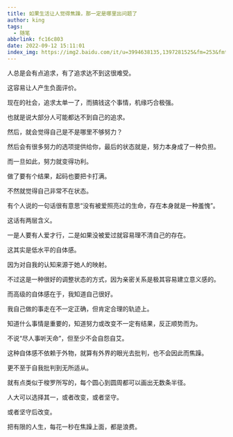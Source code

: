 ```yaml
---
title: 如果生活让人觉得焦躁，那一定是哪里出问题了
author: king
tags:
  - 随笔
abbrlink: fc16c803
date: 2022-09-12 15:11:01
index_img: https://img2.baidu.com/it/u=3994638135,1397281525&fm=253&fmt=auto&app=138&f=JPEG?w=456&h=300
---
```


人总是会有点追求，有了追求达不到这很难受。

这容易让人产生负面评价。

现在的社会，追求太单一了，而搞钱这个事情，机缘巧合极强。

也就是说大部分人可能都达不到自己的追求。

然后，就会觉得自己是不是哪里不够努力？

然后会有很多努力的选项提供给你，最后的状态就是，努力本身成了一种负担。

而一旦如此，努力就变得功利。

做了要有个结果，起码也要把卡打满。

不然就觉得自己非常不在状态。

有个人说的一句话很有意思“没有被爱照亮过的生命，存在本身就是一种羞愧”。

这话有两层含义。

一是人要有人爱才行，二是如果没被爱过就容易理不清自己的存在。

这其实是低水平的自体感。

因为对自我的认知来源于她人的映射。

不过这是一种很好的调整状态的方式，因为亲密关系是极其容易建立意义感的。

而高级的自体感在于，我知道自己很好。

我自己做的事走在不一定正确，但肯定合理的轨迹上。

知道什么事情是重要的，知道努力或改变不一定有结果，反正顺势而为。

不说“尽人事听天命”，但至少不会自怨自艾。

这种自体感不依赖于外物，就算有外界的眼光去批判，也不会因此而焦躁。

更不至于自我批判到无所适从。

就有点类似于梭罗所写的，每个圆心到圆周都可以画出无数条半径。

人大可以选择其一，或者改变，或者坚守。

或者坚守后改变。

把有限的人生，每花一秒在焦躁上面，都是浪费。